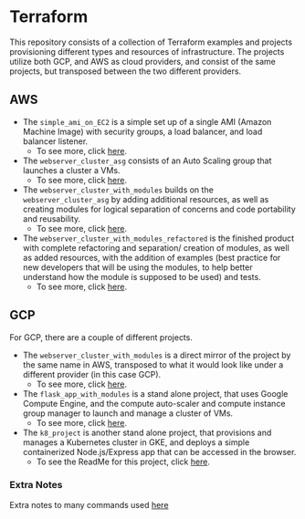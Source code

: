 # Terraform

This repository consists of a collection of Terraform examples and projects provisioning different types and resources of infrastructure. The projects utilize both GCP, and AWS as cloud providers, and consist of the same projects, but transposed between the two different providers.

## AWS

* The `simple_ami_on_EC2` is a simple set up of a single AMI (Amazon Machine Image) with security groups, a load balancer, and load balancer listener.
  * To see more, click [here](aws/simple_ami_on_EC2).
* The `webserver_cluster_asg` consists of an Auto Scaling group that launches a cluster a VMs.
  * To see more, click [here](aws/webserver_cluster_asg).
* The `webserver_cluster_with_modules` builds on the `webserver_cluster_asg` by adding additional resources, as well as creating modules for logical separation of concerns and code portability and reusability.
  * To see more, click [here](aws/webserver_cluster_with_modules).
* The `webserver_cluster_with_modules_refactored` is the finished product with complete refactoring and separation/ creation of modules, as well as added resources, with the addition of examples (best practice for new developers that will be using the modules, to help better understand how the module is supposed to be used) and tests.
  * To see more, click [here](aws/webserver_cluster_modules_refactored).

## GCP

For GCP, there are a couple of different projects.

* The `webserver_cluster_with_modules` is a direct mirror of the project by the same name in AWS, transposed to what it would look like under a different provider (in this case GCP).
  * To see more, click [here](gcp/flask_app_with_modules).
* The `flask_app_with_modules` is a stand alone project, that uses Google Compute Engine, and the compute auto-scaler and compute instance group manager to launch and manage a cluster of VMs.
  * To see more, click [here](gcp/webserver_cluster_with_modules).
* The `k8_project` is another stand alone project, that provisions and manages a Kubernetes cluster in GKE, and deploys a simple containerized Node.js/Express app that can be accessed in the browser.
  * To see the ReadMe for this project, click [here](gcp/k8_project).

### Extra Notes

Extra notes to many commands used [here](extra/notes/NOTES.md)
